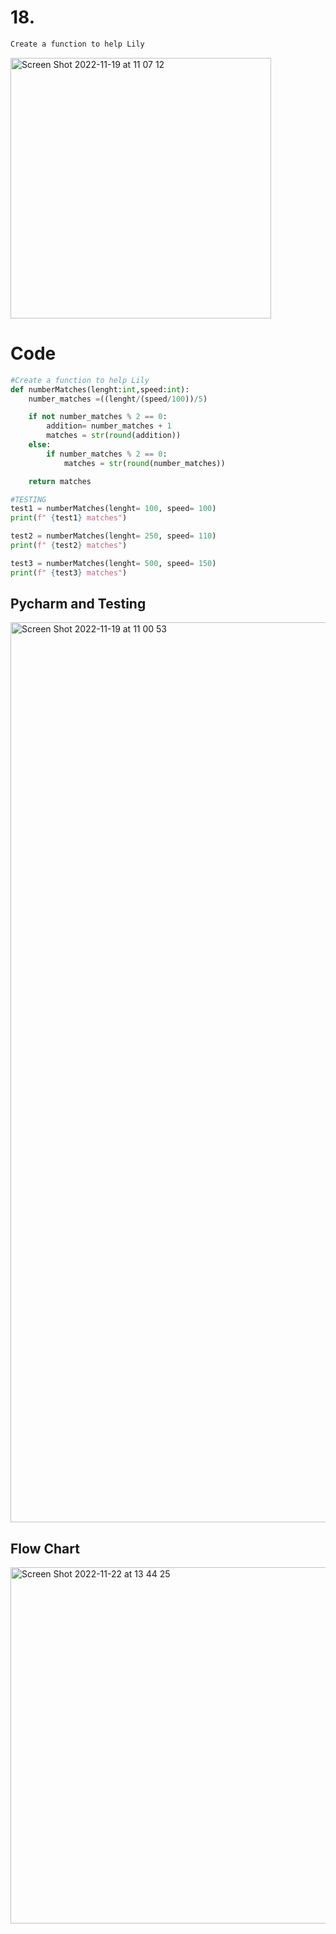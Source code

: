# 18. 
```diff
Create a function to help Lily
```
<img width="417" alt="Screen Shot 2022-11-19 at 11 07 12" src="https://user-images.githubusercontent.com/111941990/202829333-9462b934-3b99-47f7-8410-a17ce8f65eec.png">

# Code

```.py
#Create a function to help Lily
def numberMatches(lenght:int,speed:int):
    number_matches =((lenght/(speed/100))/5)

    if not number_matches % 2 == 0:
        addition= number_matches + 1
        matches = str(round(addition))
    else:
        if number_matches % 2 == 0:
            matches = str(round(number_matches))

    return matches

#TESTING
test1 = numberMatches(lenght= 100, speed= 100)
print(f" {test1} matches")

test2 = numberMatches(lenght= 250, speed= 110)
print(f" {test2} matches")

test3 = numberMatches(lenght= 500, speed= 150)
print(f" {test3} matches")
```

## Pycharm and Testing
<img width="1440" alt="Screen Shot 2022-11-19 at 11 00 53" src="https://user-images.githubusercontent.com/111941990/202829093-5cd7b618-4006-49b8-8a5c-273bb250a771.png">


## Flow Chart 

<img width="570" alt="Screen Shot 2022-11-22 at 13 44 25" src="https://user-images.githubusercontent.com/111941990/203223778-87e3d359-040c-471d-b1ae-bfc4dcee1671.png">

